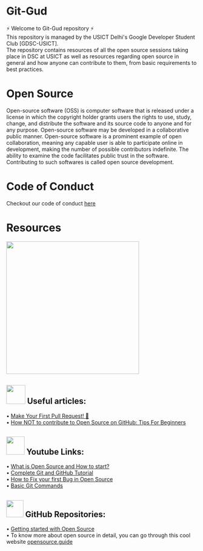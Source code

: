 # Git-Gud
⚡ Welcome to Git-Gud repository ⚡ <br>
This repository is managed by the USICT Delhi's Google Developer Student Club [GDSC-USICT]. <br>
The repository contains resources of all the open source sessions taking place in DSC at USICT as well as resources regarding open source in general and how anyone can contribute to them, from basic requirements to best practices.

# Open Source
Open-source software (OSS) is computer software that is released under a license in which the copyright holder grants users the rights to use, study, change, and distribute the software and its source code to anyone and for any purpose. Open-source software may be developed in a collaborative public manner. Open-source software is a prominent example of open collaboration, meaning any capable user is able to participate online in development, making the number of possible contributors indefinite. The ability to examine the code facilitates public trust in the software. Contributing to such softwares is called open source development.

# Code of Conduct
Checkout our code of conduct [here](https://github.com/GDSC-USICT/Git-Gud/blob/master/CODE_OF_CONDUCT.md)

# Resources
<img height = 350 src="https://www.virtualsig.org/wp-content/uploads/2020/06/resources-1-1.jpg"/>

## <img height = 50 src="https://i.pinimg.com/564x/9c/8a/35/9c8a352bfeececff536ae9f8877abf53.jpg"/> Useful articles:
• [Make Your First Pull Request! 🚀](https://blogs.aakanksha.is-a.dev/make-your-first-pull-request#heading-how-to-make-a-pull-request) <br>
• [How NOT to contribute to Open Source on GitHub: Tips For Beginners](https://astrodevil.hashnode.dev/how-not-to-contribute-to-open-source-on-github-tips-for-beginners)

## <img height = 48 src="https://camo.githubusercontent.com/d54e97f5edde790381f7e62b217410df33e066a0dc8f692f2fc6b25fc1768b0c/68747470733a2f2f6564656e742e6769746875622e696f2f537570657254696e7949636f6e732f696d616765732f7376672f796f75747562652e737667"/> Youtube Links:
• [What is Open Source and How to start?](https://www.youtube.com/watch?v=msyGybzCKRs&list=PLoWIAyF6wICtE9ZxtcMrKURjny5eFS6RN&index=17) <br>
• [Complete Git and GitHub Tutorial](https://www.youtube.com/watch?v=apGV9Kg7ics&list=PLoWIAyF6wICtE9ZxtcMrKURjny5eFS6RN&index=5&t=370s) <br>
• [How to Fix your first Bug in Open Source](https://www.youtube.com/watch?v=fMdfDnGX9S8&list=PLoWIAyF6wICtE9ZxtcMrKURjny5eFS6RN&index=3&t=12s) <br>
• [Basic Git Commands](https://www.youtube.com/playlist?list=PLoWIAyF6wICtk5Zy3VUV8zthgWnp9WQjL) <br>

## <img height = 45 src="https://github.githubassets.com/images/modules/logos_page/GitHub-Mark.png"/> GitHub Repositories:
• [Getting started with Open Source](https://github.com/arpit456jain/Getting-Started-with-open-source) <br>
• To know more about open source in detail, you can go through this cool website [opensource.guide](https://opensource.guide/)